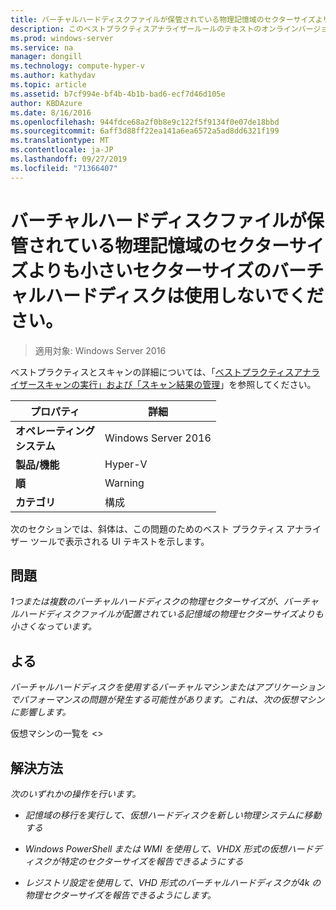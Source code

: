 ```yaml
---
title: バーチャルハードディスクファイルが保管されている物理記憶域のセクターサイズよりも小さいセクターサイズのバーチャルハードディスクは使用しないでください。
description: このベストプラクティスアナライザールールのテキストのオンラインバージョン。
ms.prod: windows-server
ms.service: na
manager: dongill
ms.technology: compute-hyper-v
ms.author: kathydav
ms.topic: article
ms.assetid: b7cf994e-bf4b-4b1b-bad6-ecf7d46d105e
author: KBDAzure
ms.date: 8/16/2016
ms.openlocfilehash: 944fdce68a2f0b8e9c122f5f9134f0e07de18bbd
ms.sourcegitcommit: 6aff3d88ff22ea141a6ea6572a5ad8dd6321f199
ms.translationtype: MT
ms.contentlocale: ja-JP
ms.lasthandoff: 09/27/2019
ms.locfileid: "71366407"
---
```

# <a name="avoid-using-virtual-hard-disks-with-a-sector-size-less-than-the-sector-size-of-the-physical-storage-that-stores-the-virtual-hard-disk-file"></a>バーチャルハードディスクファイルが保管されている物理記憶域のセクターサイズよりも小さいセクターサイズのバーチャルハードディスクは使用しないでください。

>適用対象: Windows Server 2016

ベストプラクティスとスキャンの詳細については、「[ベストプラクティスアナライザースキャンの実行」および「スキャン結果の管理](https://go.microsoft.com/fwlink/p/?LinkID=223177)」を参照してください。  
  
|プロパティ|詳細|  
|-|-|  
|**オペレーティング** <br />**システム**|Windows Server 2016|  
|**製品/機能**|Hyper-V|  
|**順**|Warning|  
|**カテゴリ**|構成|  
  
次のセクションでは、斜体は、この問題のためのベスト プラクティス アナライザー ツールで表示される UI テキストを示します。  
  
## <a name="issue"></a>**問題**  
*1つまたは複数のバーチャルハードディスクの物理セクターサイズが、バーチャルハードディスクファイルが配置されている記憶域の物理セクターサイズよりも小さくなっています。*  
  
## <a name="impact"></a>**よる**  
*バーチャルハードディスクを使用するバーチャルマシンまたはアプリケーションでパフォーマンスの問題が発生する可能性があります。これは、次の仮想マシンに影響します。*  
  
仮想マシンの一覧を \<>  
  
## <a name="resolution"></a>**解決方法**  
*次のいずれかの操作を行います。*  
  
-   *記憶域の移行を実行して、仮想ハードディスクを新しい物理システムに移動する*  
  
-   *Windows PowerShell または WMI を使用して、VHDX 形式の仮想ハードディスクが特定のセクターサイズを報告できるようにする*  
  
-   *レジストリ設定を使用して、VHD 形式のバーチャルハードディスクが4k の物理セクターサイズを報告できるようにします。*  
  


